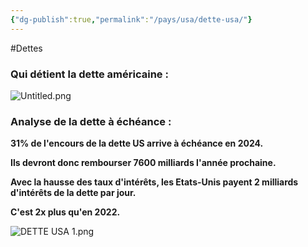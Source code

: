 ```yaml
---
{"dg-publish":true,"permalink":"/pays/usa/dette-usa/"}
---
```


#Dettes 
### **Qui détient la dette américaine :**

![Untitled.png](/img/user/Untitled.png)



### **Analyse de la dette à échéance :**

**31% de l'encours de la dette US arrive à échéance en 2024.**

**Ils devront donc rembourser 7600 milliards l'année prochaine.**

**Avec la hausse des taux d'intérêts, les Etats-Unis payent 2 milliards d'intérêts de la dette par jour.**

**C'est 2x plus qu'en 2022.**


![DETTE USA 1.png](/img/user/DETTE%20USA%201.png)